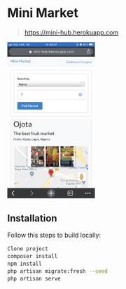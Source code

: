 # Mini Market
> https://mini-hub.herokuapp.com

<img src="D34C6553-E95E-4A85-A774-3E52FF0C641E.png" alt="drawing" width="200"/>

## Installation

Follow this steps to build locally:

```sh
Clone project
composer install
npm install
php artisan migrate:fresh --seed
php artisan serve
```



